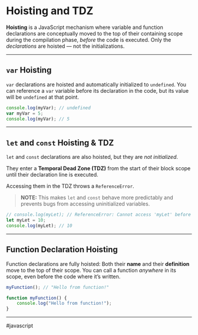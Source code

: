 # Hoisting and TDZ

**Hoisting** is a JavaScript mechanism where variable and function declarations are conceptually moved to the top of their containing scope during the compilation phase, *before* the code is executed.
Only the *declarations* are hoisted — not the initializations.

---

## `var` Hoisting

`var` declarations are hoisted and automatically initialized to `undefined`.
You can reference a `var` variable before its declaration in the code, but its value will be `undefined` at that point.

```js
console.log(myVar); // undefined
var myVar = 5;
console.log(myVar); // 5
```

---

## `let` and `const` Hoisting & TDZ

`let` and `const` declarations are also hoisted, but they are *not initialized*.

They enter a **Temporal Dead Zone (TDZ)** from the start of their block scope until their declaration line is executed.

Accessing them in the TDZ throws a `ReferenceError`.

> **NOTE:** This makes `let` and `const` behave more predictably and prevents bugs from accessing uninitialized variables.

```js
// console.log(myLet); // ReferenceError: Cannot access 'myLet' before initialization
let myLet = 10;
console.log(myLet); // 10
```

---

## Function Declaration Hoisting

Function declarations are fully hoisted:
Both their **name** and their **definition** move to the top of their scope.
You can call a function *anywhere* in its scope, even before the code where it’s written.

```js
myFunction(); // "Hello from function!"

function myFunction() {
    console.log("Hello from function!");
}
```

---

#javascript